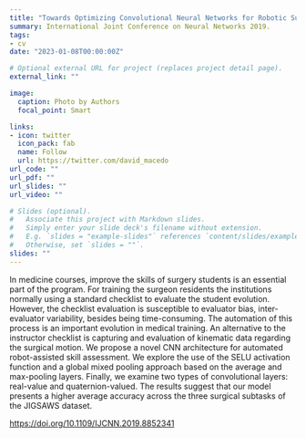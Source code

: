 ```yaml
---
title: "Towards Optimizing Convolutional Neural Networks for Robotic Surgery Skill Evaluation"
summary: International Joint Conference on Neural Networks 2019.
tags:
- cv
date: "2023-01-08T00:00:00Z"

# Optional external URL for project (replaces project detail page).
external_link: ""

image:
  caption: Photo by Authors
  focal_point: Smart

links:
- icon: twitter
  icon_pack: fab
  name: Follow
  url: https://twitter.com/david_macedo
url_code: ""
url_pdf: ""
url_slides: ""
url_video: ""

# Slides (optional).
#   Associate this project with Markdown slides.
#   Simply enter your slide deck's filename without extension.
#   E.g. `slides = "example-slides"` references `content/slides/example-slides.md`.
#   Otherwise, set `slides = ""`.
slides: ""
---
```


In medicine courses, improve the skills of surgery students is an essential part of the program. For training the surgeon residents the institutions normally using a standard checklist to evaluate the student evolution. However, the checklist evaluation is susceptible to evaluator bias, inter-evaluator variability, besides being time-consuming. The automation of this process is an important evolution in medical training. An alternative to the instructor checklist is capturing and evaluation of kinematic data regarding the surgical motion. We propose a novel CNN architecture for automated robot-assisted skill assessment. We explore the use of the SELU activation function and a global mixed pooling approach based on the average and max-pooling layers. Finally, we examine two types of convolutional layers: real-value and quaternion-valued. The results suggest that our model presents a higher average accuracy across the three surgical subtasks of the JIGSAWS dataset.

https://doi.org/10.1109/IJCNN.2019.8852341
